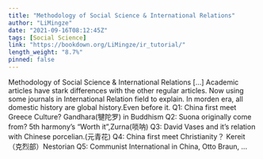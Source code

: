 ```yaml
---
title: "Methodology of Social Science & International Relations"
author: "LiMingze"
date: "2021-09-16T08:12:45Z"
tags: [Social Science]
link: "https://bookdown.org/LiMingze/ir_tutorial/"
length_weight: "8.7%"
pinned: false
---
```


Methodology of Social Science & International Relations [...] Academic articles have stark differences with the other regular articles. Now using some journals in International Relation field to explain. In morden era, all domestic history are global history.Even before it.
Q1: China first meet Greece Culture? Gandhara(犍陀罗) in Buddhism
Q2: Suona originally come from? 5th harmony’s “Worth it”,Zurna(唢呐)
Q3: David Vases and it’s relation with Chinese porcelian.(元青花)
Q4: China first meet Christianity？ Kereit（克烈部）Nestorian
Q5: Communist International in China, Otto Braun, ...
